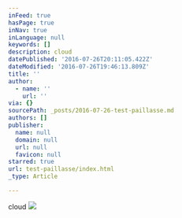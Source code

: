 ```yaml
---
inFeed: true
hasPage: true
inNav: true
inLanguage: null
keywords: []
description: cloud
datePublished: '2016-07-26T20:11:05.422Z'
dateModified: '2016-07-26T19:46:13.809Z'
title: ''
author:
  - name: ''
    url: ''
via: {}
sourcePath: _posts/2016-07-26-test-paillasse.md
authors: []
publisher:
  name: null
  domain: null
  url: null
  favicon: null
starred: true
url: test-paillasse/index.html
_type: Article

---
```

cloud
![](https://imgflo.herokuapp.com/graph/vahj1ThiexotieMo/80f5f9ea51d23dab72d1870c4c8483f2/croprotate.jpg?cropheight=4101&cropwidth=4088&degrees=0&input=https%3A%2F%2Fthe-grid-user-content.s3-us-west-2.amazonaws.com%2Fd46a5fb0-f123-4b03-8f4c-7ae7d18d39f1.jpg&x=66&y=62)